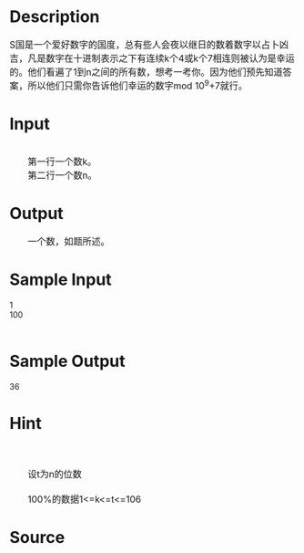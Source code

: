 
# Description

<div class="content"><div class="pdcont"><span style="font-size: medium">S国是一个爱好数字的国度，总有些人会夜以继日的数着数字以占卜凶吉，凡是数字在十进制表示之下有连续k个4或k个7相连则被认为是幸运的。他们看遍了1到n之间的所有数，想考一考你。因为他们预先知道答案，所以他们只需你告诉他们幸运的数字mod 10<sup>9</sup>+7就行。<br/>
</span></div></div>

# Input

<div class="content"><div class="pdsec"> </div>
<div class="pdcont"><span style="font-size: medium">　　第一行一个数k。<br/>
　　第二行一个数n。<br/>
</span></div></div>

# Output

<div class="content"><div class="pdcont"><span style="font-size: medium">　　一个数，如题所述。<br/>
</span></div></div>

# Sample Input

<div class="content"><span class="sampledata">1<br/>
100<br/>
<br/>
</span></div>

# Sample Output

<div class="content"><span class="sampledata">36<br/>
</span></div>

# Hint

<div class="content"><p></p><p><span style="font-size: medium"><br/><br/>
　　设t为n的位数<br/><br/>
　　100%的数据1&lt;=k&lt;=t&lt;=106</span></p><p></p></div>

# Source

<div class="content"><p><a href="problemset.php?search="></a></p></div>

